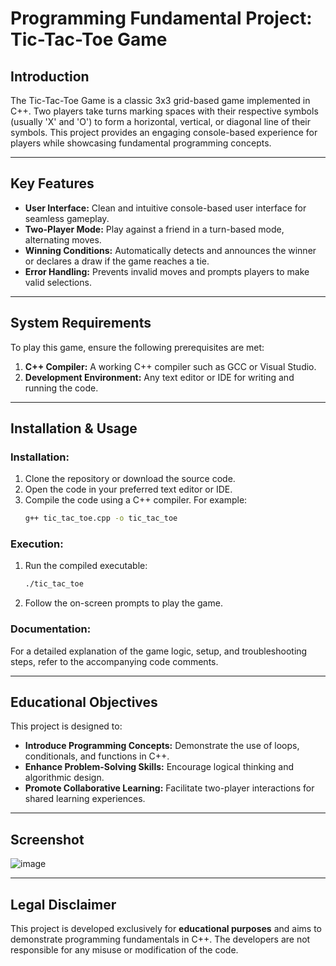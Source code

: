 # **Programming Fundamental Project: Tic-Tac-Toe Game**

## **Introduction**  
The Tic-Tac-Toe Game is a classic 3x3 grid-based game implemented in C++. Two players take turns marking spaces with their respective symbols (usually 'X' and 'O') to form a horizontal, vertical, or diagonal line of their symbols. This project provides an engaging console-based experience for players while showcasing fundamental programming concepts.

---

## **Key Features**  
- **User Interface:** Clean and intuitive console-based user interface for seamless gameplay.  
- **Two-Player Mode:** Play against a friend in a turn-based mode, alternating moves.  
- **Winning Conditions:** Automatically detects and announces the winner or declares a draw if the game reaches a tie.  
- **Error Handling:** Prevents invalid moves and prompts players to make valid selections.  

---

## **System Requirements**  
To play this game, ensure the following prerequisites are met:  
1. **C++ Compiler:** A working C++ compiler such as GCC or Visual Studio.  
2. **Development Environment:** Any text editor or IDE for writing and running the code.  

---

## **Installation & Usage**  

### **Installation:**  
1. Clone the repository or download the source code.  
2. Open the code in your preferred text editor or IDE.  
3. Compile the code using a C++ compiler. For example:  
   ```bash
   g++ tic_tac_toe.cpp -o tic_tac_toe
   ```

### **Execution:**  
1. Run the compiled executable:  
   ```bash
   ./tic_tac_toe
   ```
2. Follow the on-screen prompts to play the game.

### **Documentation:**  
For a detailed explanation of the game logic, setup, and troubleshooting steps, refer to the accompanying code comments.

---

## **Educational Objectives**  
This project is designed to:  
- **Introduce Programming Concepts:** Demonstrate the use of loops, conditionals, and functions in C++.  
- **Enhance Problem-Solving Skills:** Encourage logical thinking and algorithmic design.  
- **Promote Collaborative Learning:** Facilitate two-player interactions for shared learning experiences.  

---

## **Screenshot**  
![image](https://github.com/ismaildaniyal/Programing-Fundamental/assets/158290076/f49e668e-7f3a-4647-91ee-3f3895d12357)

---

## **Legal Disclaimer**  
This project is developed exclusively for **educational purposes** and aims to demonstrate programming fundamentals in C++. The developers are not responsible for any misuse or modification of the code.
